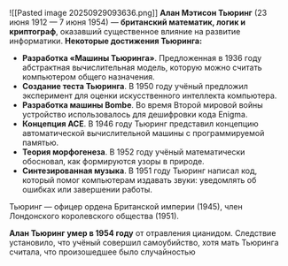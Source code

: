 ![[Pasted image 20250929093636.png]]
**Алан Мэтисон Тьюринг** (23 июня 1912 — 7 июня 1954) — **британский математик, логик и криптограф**, оказавший существенное влияние на развитие информатики.
**Некоторые достижения Тьюринга:**

- **Разработка «Машины Тьюринга»**. Предложенная в 1936 году абстрактная вычислительная модель, которую можно считать компьютером общего назначения. 
- **Создание теста Тьюринга**. В 1950 году учёный предложил эксперимент для оценки искусственного интеллекта компьютера. 
- **Разработка машины Bombe**. Во время Второй мировой войны устройство использовалось для дешифровки кода Enigma.
- **Концепция ACE**. В 1946 году Тьюринг представил концепцию автоматической вычислительной машины с программируемой памятью. 
- **Теория морфогенеза**. В 1952 году учёный математически обосновал, как формируются узоры в природе. 
- **Синтезированная музыка**. В 1951 году Тьюринг написал код, который помог компьютерам издавать звуки: уведомлять об ошибках или завершении работы. 

Тьюринг — офицер ордена Британской империи (1945), член Лондонского королевского общества (1951).

**Алан Тьюринг умер в 1954 году** от отравления цианидом. Следствие установило, что учёный совершил самоубийство, хотя мать Тьюринга считала, что произошедшее было случайностью